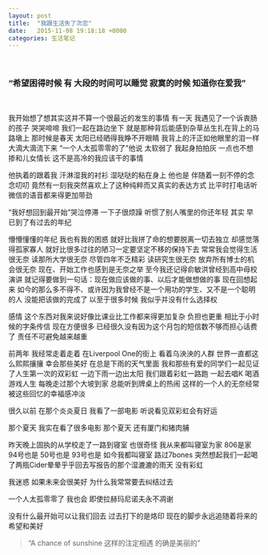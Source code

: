 ```yaml
---
layout: post
title:  "我跟生活失了次恋"
date:   2015-11-08 19:18:18 +0000
categories: 生活笔记
---
```

<br   />

### “希望困得时候 有 大段的时间可以睡觉		寂寞的时候 知道你在爱我”

<br   />

我开始想了想其实这并不算一个很最近的发生的事情 有一天 我遇见了一个诉衷肠的孩子 哭哭啼啼 我们一起在路边坐下 就是那种背后能感到杂草丛生扎在背上的马路墩上 那时候是春天 太阳已经晒得我睁不开眼睛 我背上的汗正如他眼里的泪一样 大滴大滴流下来 “一个人太孤零零的了”他说 太软弱了 我起身拍拍灰 一点也不想掺和儿女情长 这不是高冷的我应该干的事情 

他执着的跟着我 汗淋湿我的衬衫 湿哒哒的粘在身上 他也是 伴随着一刻不停的念念叨叨 竟然有一刻我突然喜欢上了这种纯粹而又真实的表达方式 比平时打电话听微信的语音都来得更加带劲 

“我好想回到最开始”哭泣停滞 
一下子很烦躁 听惯了别人嘴里的你还年轻 其实 早已到了有过去的年纪

懵懵懂懂的年纪 我也有我的困惑 就好比我拼了命的想要脱离一切去独立 却感觉落得孤家寡人 就好比很多过往的陋习一定要坚定不移的保持下去 常常我会觉得生活很无奈 读那所大学很无奈 尽管四年不乏精彩 读研究生很无奈 放弃所有博士的机会很无奈 现在、开始工作也感到是无奈之举 至今我还记得俞敏洪曾经到高中母校演讲 就记得要做到一句话：现在做应该做的事、以后才能做想做的事 现在回想起来 如今的那么多不得不、或许因为我曾经不是一个用功的学生、又不是一个聪明的人 没能把该做的完成了 以至于很多时候 我似乎并没有什么选择权

感情 这个东西对我来说好像比课业比工作都来得更加复杂 负担也更重 相比于小时候的字条传信 现在方便很多 已经很久没有因为这个月包的短信数不够而担心话费了 责任不可避免越来越重

前两年 我经常走着走着 在Liverpool One的街上 看着乌泱泱的人群 世界一直都这么熙熙攘攘 幸会那些美好 在总是下雨的天气里面 我和那些有爱的同学们一起见证了人生第一次的双彩虹 一边下雨一边出太阳 我们跟着彩虹一路跑 一起去唱K 喝酒 游戏人生 每晚走过那个大坡到家 总能听到牌桌上的热闹 这样的一个人的无奈经常被这些回忆的幸福感冲淡

很久以前 在那个炎炎夏日 我看了一部电影 听说看见双彩虹会有好运

那个夏天 我实在看了很多电影 那个夏天 还有厦门和猪肉脯

昨天晚上固执的从学校走了一路到寝室 也很奇怪 我从来都叫寝室为家 806是家 94号也是 50号也是 93号也是 如今我都叫寝室
路过7bones 突然想起我们一起喝了两瓶Cider晕晕乎乎回去写报告的那个湿漉漉的雨天 没有彩虹

我迷惑 如果未来会很美好 为什么我常常要去纠结过去

一个人太孤零零了 我也会 即使拉赫玛尼诺夫永不凋谢

没有什么最开始可以让我们回去 过去打下的是烙印 现在的脚步永远追随着将来的希望和美好

> “A chance of sunshine 这样的注定相遇 的确是美丽的”




































